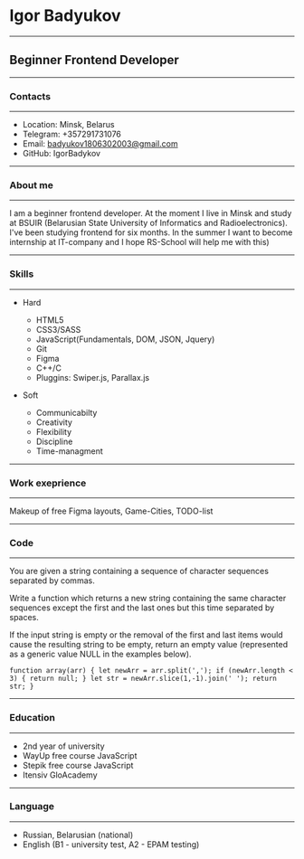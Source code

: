 # Igor Badyukov

*******************************************

## Beginner Frontend Developer

*******************************************

### Contacts

******************************************

* Location: Minsk, Belarus
* Telegram: +357291731076
* Email: badyukov1806302003@gmail.com
* GitHub: IgorBadykov

******************************************

### About me

******************************************

I am a beginner frontend developer. At the moment I live in Minsk and study at BSUIR 
(Belarusian State University of Informatics and Radioelectronics).
I've been studying frontend for six months. In the summer I want to become internship 
at IT-company and I hope RS-School will help me with this)

******************************************

### Skills

******************************************
* Hard
    + HTML5
    + CSS3/SASS
    + JavaScript(Fundamentals, DOM, JSON, Jquery)
    + Git
    + Figma
    + C++/C
    + Pluggins: Swiper.js, Parallax.js

* Soft
    + Communicabilty 
    + Creativity
    + Flexibility 
    + Discipline
    + Time-managment

*******************************************

### Work exeprience

*******************************************

Makeup of free Figma layouts, Game-Cities, TODO-list

******************************************
### Code

******************************************
You are given a string containing a sequence of character sequences separated by commas.

Write a function which returns a new string containing the same character sequences except the first and the last ones but this time separated by spaces.

If the input string is empty or the removal of the first and last items would cause the resulting string to be empty, return an empty value (represented as a generic value NULL in the examples below).

`function array(arr) {
let newArr = arr.split(',');
  if (newArr.length < 3) {
    return null;
    }
  let str = newArr.slice(1,-1).join(' ');
  return str;
}`

*****************************************

### Education 

*****************************************

* 2nd year of university
* WayUp free course JavaScript
* Stepik free course JavaScript
* Itensiv GloAcademy

****************************************

### Language

****************************************

* Russian, Belarusian (national)
* English (B1 - university test, A2 - EPAM testing)









